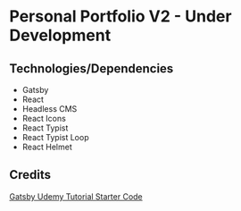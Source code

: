 # Personal Portfolio V2 - Under Development

## Technologies/Dependencies

- Gatsby
- React
- Headless CMS
- React Icons
- React Typist
- React Typist Loop
- React Helmet

## Credits

[Gatsby Udemy Tutorial Starter Code](https://github.com/john-smilga/starter-project-gatsby-strapi-portfolio-2020)

